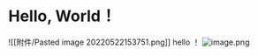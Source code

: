 # Hello, World！

![[附件/Pasted image 20220522153751.png]]
hello ！
![image.png](https://s2.loli.net/2022/01/28/HaucyPGSJhbjXCQ.png)
